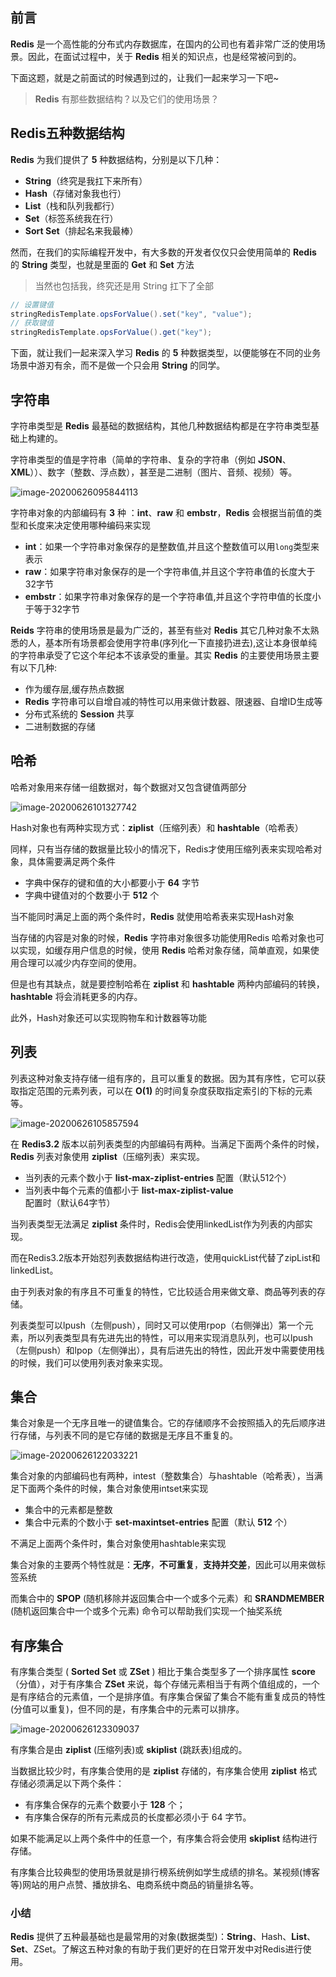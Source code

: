 ## 前言

**Redis** 是一个高性能的分布式内存数据库，在国内的公司也有着非常广泛的使用场景。因此，在面试过程中，关于 **Redis** 相关的知识点，也是经常被问到的。

下面这题，就是之前面试的时候遇到过的，让我们一起来学习一下吧~

> **Redis** 有那些数据结构？以及它们的使用场景？

## Redis五种数据结构

**Redis** 为我们提供了 **5** 种数据结构，分别是以下几种：

- **String**（终究是我扛下来所有）
- **Hash**（存储对象我也行）
- **List**（栈和队列我都行）
- **Set**（标签系统我在行）
- **Sort Set**（排起名来我最棒）

然而，在我们的实际编程开发中，有大多数的开发者仅仅只会使用简单的 **Redis** 的 **String** 类型，也就是里面的 **Get** 和 **Set** 方法

> 当然也包括我，终究还是用 String 扛下了全部

```java
// 设置键值
stringRedisTemplate.opsForValue().set("key", "value");
// 获取键值
stringRedisTemplate.opsForValue().get("key");
```

下面，就让我们一起来深入学习 **Redis** 的 **5** 种数据类型，以便能够在不同的业务场景中游刃有余，而不是做一个只会用 **String** 的同学。

## 字符串

字符串类型是 **Redis** 最基础的数据结构，其他几种数据结构都是在字符串类型基础上构建的。

字符串类型的值是字符串（简单的字符串、复杂的字符串（例如 **JSON**、**XML**））、数字（整数、浮点数），甚至是二进制（图片、音频、视频）等。

![image-20200626095844113](images/0ea04e5760f7441d9478c319f34871fe.png)

字符串对象的内部编码有 **3** 种 ：**int**、**raw** 和 **embstr**，**Redis** 会根据当前值的类型和长度来决定使用哪种编码来实现

- **int**：如果一个字符串对象保存的是整数值,并且这个整数值可以用`long`类型来表示
- **raw**：如果字符串对象保存的是一个字符串值,并且这个字符串值的长度大于32字节
- **embstr**：如果字符串对象保存的是一个字符串值,并且这个字符申值的长度小于等于32字节

**Reids** 字符串的使用场景是最为广泛的，甚至有些对 **Redis** 其它几种对象不太熟悉的人，基本所有场景都会使用字符串(序列化一下直接扔进去),这让本身很单纯的字符串承受了它这个年纪本不该承受的重量。其实 **Redis** 的主要使用场景主要有以下几种:

- 作为缓存层,缓存热点数据
- **Redis** 字符串可以自增自减的特性可以用来做计数器、限速器、自增ID生成等
- 分布式系统的 **Session** 共享
- 二进制数据的存储

## 哈希

哈希对象用来存储一组数据对，每个数据对又包含键值两部分

![image-20200626101327742](images/46f7a913f51645e9a7ff3342548dc677.png)

Hash对象也有两种实现方式：**ziplist**（压缩列表）和 **hashtable**（哈希表）

同样，只有当存储的数据量比较小的情况下，Redis才使用压缩列表来实现哈希对象，具体需要满足两个条件

- 字典中保存的键和值的大小都要小于 **64** 字节
- 字典中键值对的个数要小于 **512** 个

当不能同时满足上面的两个条件时，**Redis** 就使用哈希表来实现Hash对象

当存储的内容是对象的时候，**Redis** 字符串对象很多功能使用Redis 哈希对象也可以实现，如缓存用户信息的时候，使用 **Redis** 哈希对象存储，简单直观，如果使用合理可以减少内存空间的使用。

但是也有其缺点，就是要控制哈希在 **ziplist** 和 **hashtable** 两种内部编码的转换，**hashtable**   将会消耗更多的内存。

此外，Hash对象还可以实现购物车和计数器等功能

## 列表

列表这种对象支持存储一组有序的，且可以重复的数据。因为其有序性，它可以获取指定范围的元素列表，可以在 **O(1)** 的时间复杂度获取指定索引的下标的元素等。

![image-20200626105857594](images/ed98879546e048f89d1121f8bd596728.png)

在 **Redis3.2** 版本以前列表类型的内部编码有两种。当满足下面两个条件的时候，**Redis** 列表对象使用 **ziplist**（压缩列表）来实现。

- 当列表的元素个数小于 **list-max-ziplist-entries** 配置（默认512个）
- 当列表中每个元素的值都小于 **list-max-ziplist-value** 配置时（默认64字节）

当列表类型无法满足 **ziplist** 条件时，Redis会使用linkedList作为列表的内部实现。

而在Redis3.2版本开始怼列表数据结构进行改造，使用quickList代替了zipList和linkedList。

由于列表对象的有序且不可重复的特性，它比较适合用来做文章、商品等列表的存储。

列表类型可以lpush（左侧push），同时又可以使用rpop（右侧弹出）第一个元素，所以列表类型具有先进先出的特性，可以用来实现消息队列，也可以lpush（左侧push）和lpop（左侧弹出），具有后进先出的特性，因此开发中需要使用栈的时候，我们可以使用列表对象来实现。

## 集合

集合对象是一个无序且唯一的键值集合。它的存储顺序不会按照插入的先后顺序进行存储，与列表不同的是它存储的数据是无序且不重复的。

![image-20200626122033221](images/a783d4694fed43f1bc177ceffc917bc0.png)

集合对象的内部编码也有两种，intest（整数集合）与hashtable（哈希表），当满足下面两个条件的时候，集合对象使用intset来实现

- 集合中的元素都是整数
- 集合中元素的个数小于 **set-maxintset-entries** 配置（默认 **512** 个）

不满足上面两个条件时，集合对象使用hashtable来实现

集合对象的主要两个特性就是：**无序**，**不可重复**，**支持并交差**，因此可以用来做标签系统

而集合中的 **SPOP** (随机移除并返回集合中一个或多个元素）和 **SRANDMEMBER** (随机返回集合中一个或多个元素) 命令可以帮助我们实现一个抽奖系统

## 有序集合

有序集合类型 ( **Sorted Set** 或 **ZSet** ) 相比于集合类型多了一个排序属性 **score**（分值），对于有序集合 **ZSet** 来说，每个存储元素相当于有两个值组成的，一个是有序结合的元素值，一个是排序值。有序集合保留了集合不能有重复成员的特性(分值可以重复)，但不同的是，有序集合中的元素可以排序。

![image-20200626123309037](images/d21abdaa7fb94324a600abe3b602e450.png)

有序集合是由 **ziplist** (压缩列表)或 **skiplist** (跳跃表)组成的。

当数据比较少时，有序集合使用的是 **ziplist** 存储的，有序集合使用 **ziplist** 格式存储必须满足以下两个条件：

- 有序集合保存的元素个数要小于 **128** 个；
- 有序集合保存的所有元素成员的长度都必须小于 64 字节。

如果不能满足以上两个条件中的任意一个，有序集合将会使用 **skiplist** 结构进行存储。

有序集合比较典型的使用场景就是排行榜系统例如学生成绩的排名。某视频(博客等)网站的用户点赞、播放排名、电商系统中商品的销量排名等。

### 小结

**Redis** 提供了五种最基础也是最常用的对象(数据类型)：**String**、Hash、**List**、**Set**、ZSet。了解这五种对象的有助于我们更好的在日常开发中对Redis进行使用。